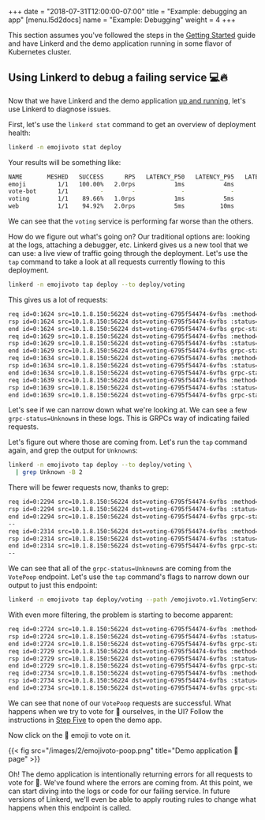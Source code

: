 +++
date = "2018-07-31T12:00:00-07:00"
title = "Example: debugging an app"
[menu.l5d2docs]
  name = "Example: Debugging"
  weight = 4
+++

This section assumes you've followed the steps in the [Getting
Started](/getting-started) guide and have Linkerd and the demo application
running in some flavor of Kubernetes cluster.

## Using Linkerd to debug a failing service 💻🔥

Now that we have Linkerd and the demo application [up and
running](/getting-started), let's use Linkerd to diagnose issues.

First, let's use the `linkerd stat` command to get an overview of deployment
health:

```bash
linkerd -n emojivoto stat deploy
```

Your results will be something like:

```bash
NAME       MESHED   SUCCESS      RPS   LATENCY_P50   LATENCY_P95   LATENCY_P99
emoji         1/1   100.00%   2.0rps           1ms           4ms           5ms
vote-bot      1/1         -        -             -             -             -
voting        1/1    89.66%   1.0rps           1ms           5ms           5ms
web           1/1    94.92%   2.0rps           5ms          10ms          18ms
```

We can see that the `voting` service is performing far worse than the others.

How do we figure out what's going on? Our traditional options are: looking at
the logs, attaching a debugger, etc. Linkerd gives us a new tool that we can
use: a live view of traffic going through the deployment. Let's use the `tap`
command to take a look at all requests currently flowing to this deployment.

```bash
linkerd -n emojivoto tap deploy --to deploy/voting
```

This gives us a lot of requests:

```bash
req id=0:1624 src=10.1.8.150:56224 dst=voting-6795f54474-6vfbs :method=POST :authority=voting-svc.emojivoto:8080 :path=/emojivoto.v1.VotingService/VoteDoughnut
rsp id=0:1624 src=10.1.8.150:56224 dst=voting-6795f54474-6vfbs :status=200 latency=1603µs
end id=0:1624 src=10.1.8.150:56224 dst=voting-6795f54474-6vfbs grpc-status=OK duration=28µs response-length=5B
req id=0:1629 src=10.1.8.150:56224 dst=voting-6795f54474-6vfbs :method=POST :authority=voting-svc.emojivoto:8080 :path=/emojivoto.v1.VotingService/VoteBeer
rsp id=0:1629 src=10.1.8.150:56224 dst=voting-6795f54474-6vfbs :status=200 latency=2009µs
end id=0:1629 src=10.1.8.150:56224 dst=voting-6795f54474-6vfbs grpc-status=OK duration=24µs response-length=5B
req id=0:1634 src=10.1.8.150:56224 dst=voting-6795f54474-6vfbs :method=POST :authority=voting-svc.emojivoto:8080 :path=/emojivoto.v1.VotingService/VoteDog
rsp id=0:1634 src=10.1.8.150:56224 dst=voting-6795f54474-6vfbs :status=200 latency=1730µs
end id=0:1634 src=10.1.8.150:56224 dst=voting-6795f54474-6vfbs grpc-status=OK duration=21µs response-length=5B
req id=0:1639 src=10.1.8.150:56224 dst=voting-6795f54474-6vfbs :method=POST :authority=voting-svc.emojivoto:8080 :path=/emojivoto.v1.VotingService/VoteCrossedSwords
rsp id=0:1639 src=10.1.8.150:56224 dst=voting-6795f54474-6vfbs :status=200 latency=1599µs
end id=0:1639 src=10.1.8.150:56224 dst=voting-6795f54474-6vfbs grpc-status=OK duration=27µs response-length=5B
```

Let's see if we can narrow down what we're looking at. We can see a few
`grpc-status=Unknown`s in these logs. This is GRPCs way of indicating failed
requests.

Let's figure out where those are coming from. Let's run the `tap` command again,
and grep the output for `Unknown`s:

```bash
linkerd -n emojivoto tap deploy --to deploy/voting \
  | grep Unknown -B 2
```

There will be fewer requests now, thanks to grep:

```bash
req id=0:2294 src=10.1.8.150:56224 dst=voting-6795f54474-6vfbs :method=POST :authority=voting-svc.emojivoto:8080 :path=/emojivoto.v1.VotingService/VotePoop
rsp id=0:2294 src=10.1.8.150:56224 dst=voting-6795f54474-6vfbs :status=200 latency=2147µs
end id=0:2294 src=10.1.8.150:56224 dst=voting-6795f54474-6vfbs grpc-status=Unknown duration=0µs response-length=0B
--
req id=0:2314 src=10.1.8.150:56224 dst=voting-6795f54474-6vfbs :method=POST :authority=voting-svc.emojivoto:8080 :path=/emojivoto.v1.VotingService/VotePoop
rsp id=0:2314 src=10.1.8.150:56224 dst=voting-6795f54474-6vfbs :status=200 latency=2405µs
end id=0:2314 src=10.1.8.150:56224 dst=voting-6795f54474-6vfbs grpc-status=Unknown duration=0µs response-length=0B
--
```

We can see that all of the `grpc-status=Unknown`s are coming from the `VotePoop`
endpoint. Let's use the `tap` command's flags to narrow down our output to just
this endpoint:

```bash
linkerd -n emojivoto tap deploy/voting --path /emojivoto.v1.VotingService/VotePoop
```

With even more filtering, the problem is starting to become apparent:

```bash
req id=0:2724 src=10.1.8.150:56224 dst=voting-6795f54474-6vfbs :method=POST :authority=voting-svc.emojivoto:8080 :path=/emojivoto.v1.VotingService/VotePoop
rsp id=0:2724 src=10.1.8.150:56224 dst=voting-6795f54474-6vfbs :status=200 latency=1644µs
end id=0:2724 src=10.1.8.150:56224 dst=voting-6795f54474-6vfbs grpc-status=Unknown duration=0µs response-length=0B
req id=0:2729 src=10.1.8.150:56224 dst=voting-6795f54474-6vfbs :method=POST :authority=voting-svc.emojivoto:8080 :path=/emojivoto.v1.VotingService/VotePoop
rsp id=0:2729 src=10.1.8.150:56224 dst=voting-6795f54474-6vfbs :status=200 latency=1736µs
end id=0:2729 src=10.1.8.150:56224 dst=voting-6795f54474-6vfbs grpc-status=Unknown duration=0µs response-length=0B
req id=0:2734 src=10.1.8.150:56224 dst=voting-6795f54474-6vfbs :method=POST :authority=voting-svc.emojivoto:8080 :path=/emojivoto.v1.VotingService/VotePoop
rsp id=0:2734 src=10.1.8.150:56224 dst=voting-6795f54474-6vfbs :status=200 latency=1779µs
end id=0:2734 src=10.1.8.150:56224 dst=voting-6795f54474-6vfbs grpc-status=Unknown duration=0µs response-length=0B
```

We can see that none of our `VotePoop` requests are successful. What happens
when we try to vote for 💩 ourselves, in the UI? Follow the instructions in
[Step Five](/getting-started/#step-five) to open the demo app.

Now click on the 💩 emoji to vote on it.

{{< fig src="/images/2/emojivoto-poop.png" title="Demo application 💩 page" >}}

Oh! The demo application is intentionally returning errors for all requests to
vote for 💩. We've found where the errors are coming from. At this point, we
can start diving into the logs or code for our failing service. In future
versions of Linkerd, we'll even be able to apply routing rules to change what
happens when this endpoint is called.
